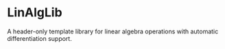 # LinAlgLib
A header-only template library for linear algebra operations with automatic differentiation support.
